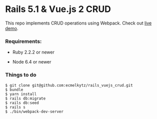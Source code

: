 # Rails 5.1 & Vue.js 2 CRUD

This repo implements CRUD operations using Webpack. Check out [live demo](https://evening-brook-15906.herokuapp.com).

### Requirements:

- Ruby 2.2.2 or newer

- Node 6.4 or newer

### Things to do
```
$ git clone git@github.com:ecmelkytz/rails_vuejs_crud.git
$ bundle
$ yarn install
$ rails db:migrate
$ rails db:seed
$ rails s
$ ./bin/webpack-dev-server
```
